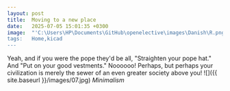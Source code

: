 ```yaml
---
layout: post
title:  Moving to a new place
date:   2025-07-05 15:01:35 +0300
image:  "'C:\Users\HP\Documents\GitHub\openelective\images\Danish\R.png'
tags:   Home,kicad
---
```

Yeah, and if you were the pope they'd be all, "Straighten your pope hat." And "Put on your good vestments." Noooooo! Perhaps, but perhaps your civilization is merely the sewer of an even greater society above you!
![]({{ site.baseurl }}/images/07.jpg)
*Minimalism*

